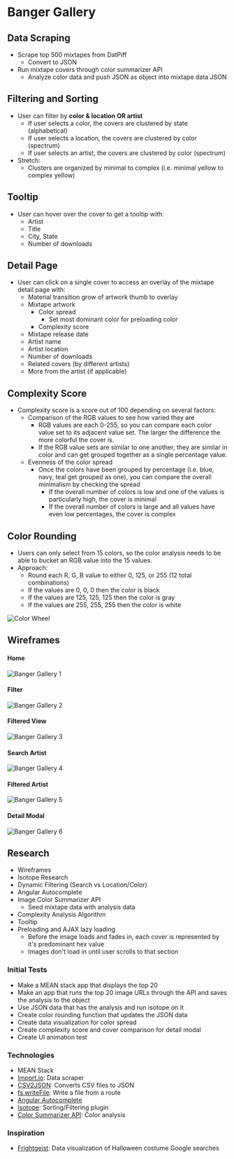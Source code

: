 # Banger Gallery

## Data Scraping
- Scrape top 500 mixtapes from DatPiff
  - Convert to JSON
- Run mixtape covers through color summarizer API
  - Analyze color data and push JSON as object into mixtape data JSON

## Filtering and Sorting
- User can filter by **color & location OR artist**
  - If user selects a color, the covers are clustered by state (alphabetical)
  - If user selects a location, the covers are clustered by color (spectrum)
  - If user selects an artist, the covers are clustered by color (spectrum)
- Stretch:
  - Clusters are organized by minimal to complex (i.e. minimal yellow to complex yellow)

## Tooltip
- User can hover over the cover to get a tooltip with:
  - Artist
  - Title
  - City, State
  - Number of downloads

## Detail Page
- User can click on a single cover to access an overlay of the mixtape detail page with:
  - Material transition grow of artwork thumb to overlay
  - Mixtape artwork
    - Color spread
      - Set most dominant color for preloading color
    - Complexity score
  - Mixtape release date
  - Artist name
  - Artist location
  - Number of downloads
  - Related covers (by different artists)
  - More from the artist (if applicable)

## Complexity Score
- Complexity score is a score out of 100 depending on several factors:
  - Comparison of the RGB values to see how varied they are
    - RGB values are each 0-255, so you can compare each color value set to its adjacent value set. The larger the difference the more colorful the cover is.
    - If the RGB value sets are similar to one another, they are similar in color and can get grouped together as a single percentage value.
  - Evenness of the color spread
    - Once the colors have been grouped by percentage (i.e. blue, navy, teal get grouped as one), you can compare the overall minimalism by checking the spread
      - If the overall number of colors is low and one of the values is particularly high, the cover is minimal
      - If the overall number of colors is large and all values have even low percentages, the cover is complex

## Color Rounding
- Users can only select from 15 colors, so the color analysis needs to be able to bucket an RGB value into the 15 values.
- Approach:
  - Round each R, G, B value to either 0, 125, or 255 (12 total combinations)
  - If the values are 0, 0, 0 then the color is black
  - If the values are 125, 125, 125 then the color is gray
  - If the values are 255, 255, 255 then the color is white

![Color Wheel](http://i.imgur.com/CWFDM5k.jpg)

## Wireframes

#### Home
![Banger Gallery 1](http://i.imgur.com/9F7B3X7.png)
#### Filter
![Banger Gallery 2](http://i.imgur.com/7lq7S6c.png)
#### Filtered View
![Banger Gallery 3](http://i.imgur.com/fBycEVc.png)
#### Search Artist
![Banger Gallery 4](http://i.imgur.com/IfbxbRc.png)
#### Filtered Artist
![Banger Gallery 5](http://i.imgur.com/tipeQkl.png)
#### Detail Modal
![Banger Gallery 6](http://i.imgur.com/LeizYwk.png)

## Research
- Wireframes
- Isotope Research
- Dynamic Filtering (Search vs Location/Color)
- Angular Autocomplete
- Image Color Summarizer API
  - Seed mixtape data with analysis data
- Complexity Analysis Algorithm
- Tooltip
- Preloading and AJAX lazy loading
  - Before the image loads and fades in, each cover is represented by it's predominant hex value
  - Images don't load in until user scrolls to that section

### Initial Tests
- Make a MEAN stack app that displays the top 20
- Make an app that runs the top 20 image URLs through the API and saves the analysis to the object
- Use JSON data that has the analysis and run isotope on it
- Create color rounding function that updates the JSON data
- Create data visualization for color spread
- Create complexity score and cover comparison for detail modal
- Create UI animation test

### Technologies
- MEAN Stack
- [Import.io](https://import.io/): Data scraper
- [CSV2JSON](http://www.csvjson.com/csv2json): Converts CSV files to JSON
- [fs.writeFile](https://nodejs.org/api/fs.html#fs_fs_writefile_file_data_options_callback): Write a file from a route
- [Angular Autocomplete](https://material.angularjs.org/latest/demo/autocomplete)
- [Isotope](http://isotope.metafizzy.co/): Sorting/Filtering plugin
- [Color Summarizer API](http://mkweb.bcgsc.ca/color-summarizer/): Color analysis

### Inspiration
- [Frightgeist](https://frightgeist.withgoogle.com/): Data visualization of Halloween costume Google searches
